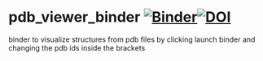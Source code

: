 # pdb_viewer_binder [![Binder](https://mybinder.org/badge_logo.svg)](https://mybinder.org/v2/gh/olgatsiouri1996/pdb_viewer_binder/main?filepath=structure_viewer_notebook.ipynb)[![DOI](https://zenodo.org/badge/DOI/10.5281/zenodo.4285542.svg)](https://doi.org/10.5281/zenodo.4285542)
 
binder to visualize structures from pdb files by clicking launch binder and changing the pdb ids inside the brackets

